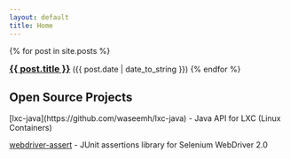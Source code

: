 ```yaml
---
layout: default
title: Home
---
```


{% for post in site.posts %}
   <h3 style="display: inline;"> <a href="{{ post.url }}">{{ post.title }}</a> </h3> 
   <span style="display: inline;" class="post-date">({{ post.date | date_to_string }})</span>
{% endfor %}

<h2>Open Source Projects</h2>
[lxc-java](https://github.com/waseemh/lxc-java) - Java API for LXC (Linux Containers)

[webdriver-assert](https://github.com/waseemh/webdriver-assert) - JUnit assertions library for Selenium WebDriver 2.0
